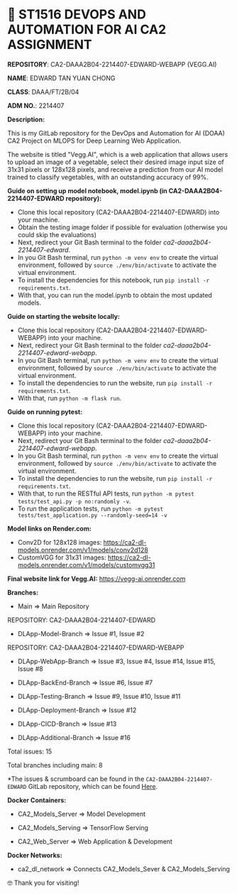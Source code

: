 # 🥬 ST1516 DEVOPS AND AUTOMATION FOR AI CA2 ASSIGNMENT

<b>REPOSITORY</b>: CA2-DAAA2B04-2214407-EDWARD-WEBAPP (VEGG.AI)

<b>NAME</b>: EDWARD TAN YUAN CHONG

<b>CLASS</b>: DAAA/FT/2B/04

<b>ADM NO.</b>: 2214407

<b>Description:</b>

This is my GitLab repository for the DevOps and Automation for AI (DOAA) CA2 Project on MLOPS for Deep Learning Web Application.

The website is titled "Vegg.AI", which is a web application that allows users to upload an image of a vegetable, select their desired image input size of 31x31 pixels or 128x128 pixels, and receive a prediction from our AI model trained to classify vegetables, with an outstanding accuracy of 99%. 

<b>Guide on setting up model notebook, model.ipynb (in CA2-DAAA2B04-2214407-EDWARD repository):</b>
- Clone this local repository (CA2-DAAA2B04-2214407-EDWARD) into your machine.
- Obtain the testing image folder if possible for evaluation (otherwise you could skip the evaluations)
- Next, redirect your Git Bash terminal to the folder <i>ca2-daaa2b04-2214407-edward</i>.
- In you Git Bash terminal, run `python -m venv env` to create the virtual environment, followed by `source ./env/bin/activate` to activate the virtual environment.
- To install the dependencies for this notebook, run `pip install -r requirements.txt`.
- With that, you can run the model.ipynb to obtain the most updated models.

<b>Guide on starting the website locally:</b>
- Clone this local repository (CA2-DAAA2B04-2214407-EDWARD-WEBAPP) into your machine.
- Next, redirect your Git Bash terminal to the folder <i>ca2-daaa2b04-2214407-edward-webapp</i>.
- In you Git Bash terminal, run `python -m venv env` to create the virtual environment, followed by `source ./env/bin/activate` to activate the virtual environment.
- To install the dependencies to run the website, run `pip install -r requirements.txt`.
- With that, run `python -m flask run`.

<b>Guide on running pytest:</b>
- Clone this local repository (CA2-DAAA2B04-2214407-EDWARD-WEBAPP) into your machine.
- Next, redirect your Git Bash terminal to the folder <i>ca2-daaa2b04-2214407-edward-webapp</i>.
- In you Git Bash terminal, run `python -m venv env` to create the virtual environment, followed by `source ./env/bin/activate` to activate the virtual environment.
- To install the dependencies to run the website, run `pip install -r requirements.txt`.
- With that, to run the RESTful API tests, run `python -m pytest tests/test_api.py -p no:randomly -v`.
- To run the application tests, run `python -m pytest tests/test_application.py --randomly-seed=14 -v`

<b>Model links on Render.com:</b>
- Conv2D for 128x128 images: https://ca2-dl-models.onrender.com/v1/models/conv2d128
- CustomVGG for 31x31 images: https://ca2-dl-models.onrender.com/v1/models/customvgg31 

<b>Final website link for Vegg.AI:</b> https://vegg-ai.onrender.com

<b>Branches:</b>

- Main => Main Repository

REPOSITORY: CA2-DAAA2B04-2214407-EDWARD

- DLApp-Model-Branch => Issue #1, Issue #2

REPOSITORY: CA2-DAAA2B04-2214407-EDWARD-WEBAPP

- DLApp-WebApp-Branch => Issue #3, Issue #4, Issue #14, Issue #15, Issue #8

- DLApp-BackEnd-Branch => Issue #6, Issue #7

- DLApp-Testing-Branch => Issue #9, Issue #10, Issue #11

- DLApp-Deployment-Branch => Issue #12

- DLApp-CICD-Branch => Issue #13

- DLApp-Additional-Branch => Issue #16

Total issues: 15

Total branches including main: 8

*The issues & scrumboard can be found in the `CA2-DAAA2B04-2214407-EDWARD` GitLab repository, which can be found <a href='https://gitlab.com/2b04.2214407.edwardtan/ca2-daaa2b04-2214407-edward'>Here</a>.

<b>Docker Containers:</b>

- CA2_Models_Server => Model Development

- CA2_Models_Serving => TensorFlow Serving

- CA2_Web_Server => Web Application & Development

<b>Docker Networks:</b>

- ca2_dl_network => Connects CA2_Models_Sever & CA2_Models_Serving

🤓 Thank you for visiting!
